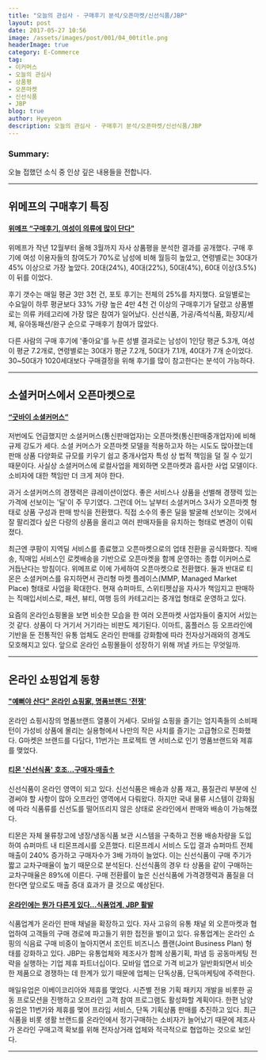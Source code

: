 ```yaml
---
title: "오늘의 관심사 - 구매후기 분석/오픈마켓/신선식품/JBP"
layout: post
date: 2017-05-27 10:56
image: /assets/images/post/001/04_00title.png
headerImage: true
category: E-Commerce
tag:
- 이커머스
- 오늘의 관심사
- 상품평
- 오픈마켓
- 신선식품
- JBP
blog: true
author: Hyeyeon
description: 오늘의 관심사 - 구매후기 분석/오픈마켓/신선식품/JBP
---
```


### Summary:

오늘 접했던 소식 중 인상 깊은 내용들을 전합니다.

---

## 위메프의 구매후기 특징

#### [위메프 “구매후기, 여성이 의류에 많이 단다"](http://www.zdnet.co.kr/news/news_view.asp?artice_id=20170313102858)

위메프가 작년 12월부터 올해 3월까지 자사 상품평을 분석한 결과를 공개했다. 구매 후기에 여성 이용자들의 참여도가 70%로 남성에 비해 월등히 높았고, 연령별로는 30대가 45% 이상으로 가장 높았다. 20대(24%), 40대(22%), 50대(4%), 60대 이상(3.5%)이 뒤를 이었다.

후기 갯수는 매일 평균 3만 3천 건, 포토 후기는 전체의 25%를 차지했다. 요일별로는 수요일이 하루 평균보다 33% 가량 높은 4만 4천 건 이상의 구매후기가 달렸고 상품별로는 의류 카테고리에 가장 많은 참여가 일어났다. 신선식품, 가공/즉석식품, 화장지/세제, 유아동패션/완구 순으로 구매후기 참여가 많았다.

다른 사람의 구매 후기에 '좋아요'를 누른 성별 결과로는 남성이 1인당 평균 5.3개, 여성이 평균 7.2개로, 연령별로는 30대가 평균 7.2개, 50대가 7.1개, 40대가 7개 순이었다. 30~50대가 1020세대보다 구매결정을 위해 후기를 많이 참고한다는 분석이 가능하다.

---

## 소셜커머스에서 오픈마켓으로

#### [“굿바이 소셜커머스”](http://www.zdnet.co.kr/news/news_view.asp?artice_id=20170315164142)

저번에도 언급했지만 소셜커머스(통신판매업자)는 오픈마켓(통신판매중개업자)에 비해 규제 강도가 세다. 소셜 커머스가 오픈마켓 모델을 적용하고자 하는 시도도 많아졌는데 판매 상품 다양화로 규모를 키우기 쉽고 중개사업자 특성 상 법적 책임을 덜 질 수 있기 때문이다. 사실상 소셜커머스에 로컬사업을 제외하면 오픈마켓과 흡사한 사업 모델이다. 소비자에 대한 책임만 더 크게 져야 한다.

과거 소셜커머스의 경쟁력은 큐레이션이었다. 좋은 서비스나 상품을 선별해 경쟁력 있는 가격에 선보이는 '딜'이 주 무기였다. 그런데 어느 날부터 소셜커머스 3사가 오픈마켓 형태로 상품 구성과 판매 방식을 전환했다. 직접 소수의 좋은 딜을 발굴해 선보이는 것에서 잘 팔리겠다 싶은 다량의 상품을 올리고 여러 판매자들을 유치하는 형태로 변경이 이뤄졌다.

최근엔 쿠팡이 지역딜 서비스를 종료했고 오픈마켓으로의 업태 전환을 공식화했다. 직배송, 직매입 서비스인 로켓배송을 기반으로 오픈마켓을 함께 운영하는 종합 이커머스로 거듭난다는 방침이다. 위메프로 이에 가세하여 오픈마켓으로 전환했다. 둘과 반대로 티몬은 소셜커머스를 유지하면서 관리형 마켓 플레이스(MMP, Managed Market Place) 형태로 사업을 확대한다. 현재 슈퍼마트, 스위티펫샵을 자사가 책임지고 판매하는 직매입서비스로, 패션, 뷰티, 여행 등의 카테고리는 중개업 형태로 운영하고 있다.

요즘의 온라인쇼핑몰을 보면 비슷한 모습을 한 여러 오픈마켓 사업자들이 줄지어 서있는 것 같다. 상품이 다 거기서 거기라는 비판도 제기된다. 이마트, 홈플러스 등 오프라인에 기반을 둔 전통적인 유통 업체도 온라인 판매를 강화함에 따라 전자상거래와의 경계도 모호해지고 있다. 앞으로 온라인 쇼핑몰들이 성장하기 위해 꺼낼 카드는 무엇일까.

---

## 온라인 쇼핑업계 동향

#### ["예뻐야 산다" 온라인 쇼핑家, 명품브랜드 '전쟁'](http://www.ebn.co.kr/news/view/884746)

온라인 쇼핑시장의 명품브랜드 열풍이 거세다. 모바일 쇼핑을 즐기는 엄지족들의 소비패턴이 가성비 상품에 몰리는 실용형에서 나만의 작은 사치를 즐기는 고급형으로 진화했다. G마켓은 브랜드를 다담다, 11번가는 프로젝트 앤 서비스로 인기 명품브랜드와 제휴를 맺었다.

#### [티몬 '신선식품' 호조…구매자·매출↑](http://www.zdnet.co.kr/news/news_view.asp?artice_id=20170329134434)

신선식품이 온라인 영역이 되고 있다. 신선식품은 배송과 상품 재고, 품질관리 부분에 신경써야 할 사항이 많아 오프라인 영역에서 다뤄왔다. 하지만 국내 물류 시스템이 강화됨에 따라 식품류를 신선도를 떨어뜨리지 않은 상태로 온라인에서 판매와 배송이 가능해졌다.

티몬은 자체 물류창고에 냉장/냉동식품 보관 시스템을 구축하고 전용 배송차량을 도입하여 슈퍼마트 내 티몬프레시를 오픈했다. 티몬프레시 서비스 도입 결과 슈퍼마트 전체 매출이 240% 증가하고 구매자수가 3배 가까이 늘었다. 이는 신선식품이 구매 주기가 짧고 교차구매율이 높기 때문으로 분석된다. 신선식품의 경우 타 상품을 같이 구매하는 교차구매율은 89%에 이른다. 구매 전환률이 높은 신선식품에 가격경쟁력과 품질을 더한다면 앞으로도 매출 증대 효과가 클 것으로 예상된다.


#### [온라인에는 뭔가 다른게 있다…식품업계, JBP 활발](http://news.heraldcorp.com/view.php?ud=20170518000092)

식품업계가 온라인 판매 채널을 확장하고 있다. 자사 고유의 유통 채널 외 오픈마켓과 협업하여 고객들의 구매 경로에 파고들기 위한 접전을 벌이고 있다. 유통업계는 온라인 쇼핑의 식음료 구매 비중이 높아지면서 조인트 비즈니스 플랜(Joint Business Plan) 형태를 강화하고 있다. JBP는 유통업체와 제조사가 함께 상품기획, 파냄 등 공동마케팅 전략을 실행하는 기업 제휴 파트너십이다. 모바일 앱으로 가격 비교가 일반화되면서 비슷한 제품으로 경쟁하는 데 한계가 있기 때문에 업체는 단독상품, 단독마케팅에 주력한다.

매일유업은 이베이코리아와 제휴를 맺었다. 시즌별 전용 기획 패키지 개발을 비롯한 공동 프로모션을 진행하고 오프라인 고객 참여 프로그램도 활성화할 계획이다. 한편 남양유업은 11번가와 제휴를 맺어 프라임 서비스, 단독 기획상품 판매를 추진하고 있다. 최근 식품을 비롯 생활 브랜드를 온라인에서 정기구매하는 소비자가 늘어났기 때문에 제조사가 온라인 구매고객 확보를 위해 전자상거래 업체와 적극적으로 협업하는 것으로 보인다.

---
